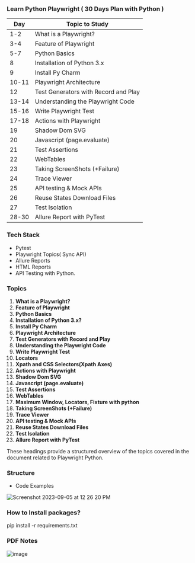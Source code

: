 ### Learn Python Playwright ( 30 Days Plan with Python )

| Day | Topic to Study |
|-----|----------------|
| 1-2 | What is a Playwright? |
| 3-4 | Feature of Playwright |
| 5-7 | Python Basics |
| 8 | Installation of Python 3.x |
| 9 | Install Py Charm |
| 10-11 | Playwright Architecture |
| 12 | Test Generators with Record and Play |
| 13-14 | Understanding the Playwright Code |
| 15-16 | Write Playwright Test |
| 17-18 | Actions with Playwright |
| 19 | Shadow Dom SVG |
| 20 | Javascript (page.evaluate) |
| 21 | Test Assertions |
| 22 | WebTables |
| 23 | Taking ScreenShots (+Failure) |
| 24 | Trace Viewer |
| 25 | API testing & Mock APIs |
| 26 | Reuse States Download Files |
| 27 | Test Isolation |
| 28-30 | Allure Report with PyTest |


### Tech Stack
- Pytest
- Playwright Topics( Sync API)
- Allure Reports
- HTML Reports
- API Testing with Python.
  

### Topics
1. **What is a Playwright?**
2. **Feature of Playwright**
3. **Python Basics**
4. **Installation of Python 3.x?**
5. **Install Py Charm**
6. **Playwright Architecture**
7. **Test Generators with Record and Play**
8. **Understanding the Playwright Code**
9. **Write Playwright Test**
10. **Locators**
11. **Xpath and CSS Selectors(Xpath Axes)**
12. **Actions with Playwright**
13. **Shadow Dom SVG**
14. **Javascript (page.evaluate)**
15. **Test Assertions**
16. **WebTables**
17. **Maximum Window, Locators, Fixture with python**
18. **Taking ScreenShots (+Failure)**
19. **Trace Viewer**
20. **API testing & Mock APIs**
21. **Reuse States Download Files**
22. **Test Isolation**
23. **Allure Report with PyTest**

These headings provide a structured overview of the topics covered in the document related to Playwright Python.


### Structure
- Code Examples

![Screenshot 2023-09-05 at 12 26 20 PM](https://github.com/PramodDutta/LearnPyPlaywright/assets/1409610/24090e83-57a6-46c0-86ad-ce8489ce276e)


### How to Install packages?
pip install -r requirements.txt


### PDF Notes

![image](https://github.com/PramodDutta/LearnPyPlaywright/assets/1409610/784108f8-5984-41e4-a35f-10a4242eace3)

